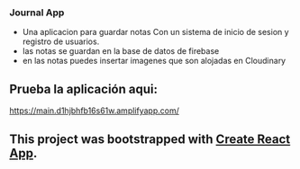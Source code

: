 ### Journal App
- Una aplicacion para guardar notas Con un sistema de inicio de sesion y registro de usuarios.
- las notas se guardan en la base de datos de firebase 
- en las notas puedes insertar imagenes que son alojadas en Cloudinary

## Prueba la aplicación aqui: 
https://main.d1hjbhfb16s61w.amplifyapp.com/

## This project was bootstrapped with [Create React App](https://github.com/facebook/create-react-app).

